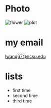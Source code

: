 # Photo
![flower](https://user-images.githubusercontent.com/106117423/170685828-00f79370-586d-4330-9b04-aec5edfa2b11.jpg)
![plot](https://images.app.goo.gl/9s4udmtxMTQmoYs36)

# my email

lwang67@ncsu.edu

# lists
- first time
- second time
- third time
